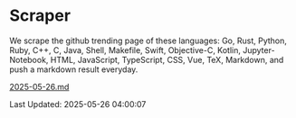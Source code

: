 # Scraper

We scrape the github trending page of these languages: Go, Rust, Python, Ruby, C++, C, Java, Shell, Makefile, Swift, Objective-C, Kotlin, Jupyter-Notebook, HTML, JavaScript, TypeScript, CSS, Vue, TeX, Markdown, and push a markdown result everyday.

[2025-05-26.md](https://github.com/yangwenmai/github-trending-backup/blob/master/2025-05-26.md)

Last Updated: 2025-05-26 04:00:07